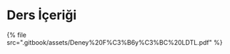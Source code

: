 # Ders İçeriği

<!--Index-->

{% file src=".gitbook/assets/Deney%20F%C3%B6y%C3%BC%20LDTL.pdf" %}

<!--Index-->
